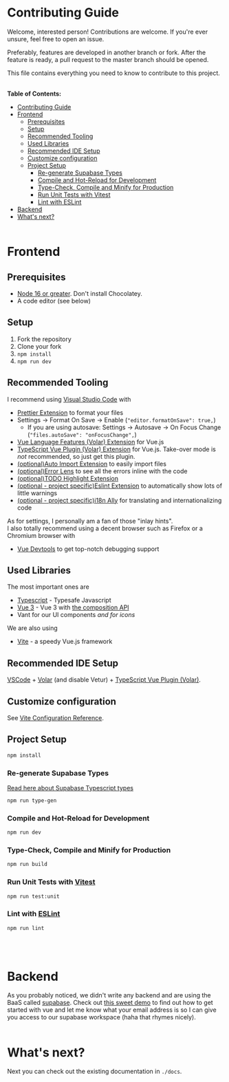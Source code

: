 # Contributing Guide
Welcome, interested person! Contributions are welcome. If you're ever unsure, feel free to open an issue.

Preferably, features are developed in another branch or fork. After the feature is ready, a pull request to the master branch should be opened.

This file contains everything you need to know to contribute to this project.
<br><br>

**Table of Contents:**
- [Contributing Guide](#contributing-guide)
- [Frontend](#frontend)
  - [Prerequisites](#prerequisites)
  - [Setup](#setup)
  - [Recommended Tooling](#recommended-tooling)
  - [Used Libraries](#used-libraries)
  - [Recommended IDE Setup](#recommended-ide-setup)
  - [Customize configuration](#customize-configuration)
  - [Project Setup](#project-setup)
    - [Re-generate Supabase Types](#re-generate-supabase-types)
    - [Compile and Hot-Reload for Development](#compile-and-hot-reload-for-development)
    - [Type-Check, Compile and Minify for Production](#type-check-compile-and-minify-for-production)
    - [Run Unit Tests with Vitest](#run-unit-tests-with-vitest)
    - [Lint with ESLint](#lint-with-eslint)
- [Backend](#backend)
- [What's next?](#whats-next)
<br><br>

# Frontend
## Prerequisites
- [Node 16 or greater](https://nodejs.org/en/). Don't install Chocolatey.
- A code editor (see below)

## Setup
1. Fork the repository
2. Clone your fork
3. `npm install`
4. `npm run dev`

## Recommended Tooling
I recommend using [Visual Studio Code](https://code.visualstudio.com/) with
- [Prettier Extension](https://marketplace.visualstudio.com/items?itemName=esbenp.prettier-vscode) to format your files
- Settings &rarr; Format On Save &rarr; Enable (`"editor.formatOnSave": true,`)
  - If you are using autosave: Settings &rarr; Autosave &rarr; On Focus Change (`"files.autoSave": "onFocusChange",`)
- [Vue Language Features (Volar) Extension](https://marketplace.visualstudio.com/items?itemName=Vue.volar) for Vue.js
- [TypeScript Vue Plugin (Volar) Extension](https://marketplace.visualstudio.com/items?itemName=Vue.vscode-typescript-vue-plugin) for Vue.js. Take-over mode is *not* recommended, so just get this plugin.
- [(optional)Auto Import Extension](https://marketplace.visualstudio.com/items?itemName=steoates.autoimport) to easily import files
- [(optional)Error Lens](https://marketplace.visualstudio.com/items?itemName=usernamehw.errorlens) to see all the errors inline with the code
- [(optional)TODO Highlight Extension](https://marketplace.visualstudio.com/items?itemName=wayou.vscode-todo-highlight)
- [(optional - project specific)Eslint Extension](https://marketplace.visualstudio.com/items?itemName=dbaeumer.vscode-eslint) to automatically show lots of little warnings
- [(optional - project specific)i18n Ally](https://marketplace.visualstudio.com/items?itemName=Lokalise.i18n-ally) for translating and internationalizing code

As for settings, I personally am a fan of those "inlay hints". <br>
I also totally recommend using a decent browser such as Firefox or a Chromium browser with
- [Vue Devtools](https://devtools.vuejs.org/) to get top-notch debugging support

## Used Libraries
The most important ones are
- [Typescript](https://www.typescriptlang.org/) - Typesafe Javascript
- [Vue 3](https://github.com/vuejs/vue-next/) - Vue 3 with [the composition API](https://vuejs.org/guide/extras/composition-api-faq.html#what-is-composition-api)
- Vant for our UI components *and for icons*

We are also using
- [Vite](https://github.com/vuejs/vite) - a speedy Vue.js framework

## Recommended IDE Setup
[VSCode](https://code.visualstudio.com/) + [Volar](https://marketplace.visualstudio.com/items?itemName=Vue.volar) (and disable Vetur) + [TypeScript Vue Plugin (Volar)](https://marketplace.visualstudio.com/items?itemName=Vue.vscode-typescript-vue-plugin).

## Customize configuration
See [Vite Configuration Reference](https://vitejs.dev/config/).

## Project Setup

```sh
npm install
```

### Re-generate Supabase Types
[Read here about Supabase Typescript types](https://supabase.com/docs/guides/api/generating-types)
```sh
npm run type-gen
```

### Compile and Hot-Reload for Development
```sh
npm run dev
```

### Type-Check, Compile and Minify for Production
```sh
npm run build
```

### Run Unit Tests with [Vitest](https://vitest.dev/)
```sh
npm run test:unit
```

### Lint with [ESLint](https://eslint.org/)

```sh
npm run lint
```
<br><br>

# Backend
As you probably noticed, we didn't write any backend and are using the BaaS called [supabase](https://supabase.com/).
Check out [this sweet demo](https://supabase.com/docs/guides/with-vue-3) to find out how to get started with vue and let me know what your email address is so I can give you access to our supabase workspace (haha that rhymes nicely).
<br><br>

# What's next?
Next you can check out the existing documentation in `./docs`.